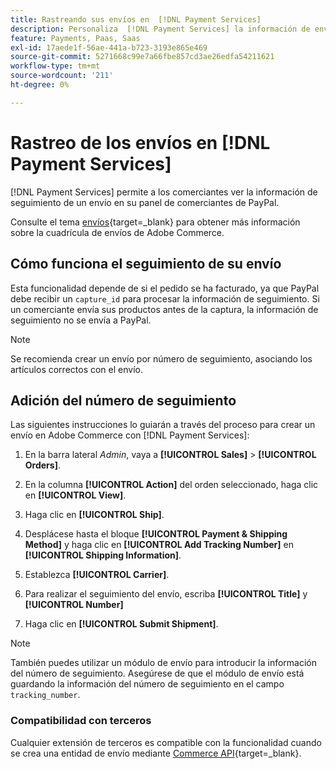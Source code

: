 ```yaml
---
title: Rastreando sus envíos en  [!DNL Payment Services]
description: Personaliza  [!DNL Payment Services] la información de envíos y seguimiento mostrada en el panel de control del comerciante de PayPal.
feature: Payments, Paas, Saas
exl-id: 17aede1f-56ae-441a-b723-3193e865e469
source-git-commit: 5271668c99e7a66fbe857cd3ae26edfa54211621
workflow-type: tm+mt
source-wordcount: '211'
ht-degree: 0%

---
```


# Rastreo de los envíos en [!DNL Payment Services]

[!DNL Payment Services] permite a los comerciantes ver la información de seguimiento de un envío en su panel de comerciantes de PayPal.

Consulte el tema [envíos](https://experienceleague.adobe.com/es/docs/commerce-admin/stores-sales/order-management/shipments){target=_blank} para obtener más información sobre la cuadrícula de envíos de Adobe Commerce.

## Cómo funciona el seguimiento de su envío

Esta funcionalidad depende de si el pedido se ha facturado, ya que PayPal debe recibir un `capture_id` para procesar la información de seguimiento. Si un comerciante envía sus productos antes de la captura, la información de seguimiento no se envía a PayPal.

>[!NOTE]
>
> Se recomienda crear un envío por número de seguimiento, asociando los artículos correctos con el envío.

## Adición del número de seguimiento

Las siguientes instrucciones lo guiarán a través del proceso para crear un envío en Adobe Commerce con [!DNL Payment Services]:

1. En la barra lateral _Admin_, vaya a **[!UICONTROL Sales]** > **[!UICONTROL Orders]**.

1. En la columna **[!UICONTROL Action]** del orden seleccionado, haga clic en **[!UICONTROL View]**.

1. Haga clic en **[!UICONTROL Ship]**.

1. Desplácese hasta el bloque **[!UICONTROL Payment & Shipping Method]** y haga clic en **[!UICONTROL Add Tracking Number]** en **[!UICONTROL Shipping Information]**.

1. Establezca **[!UICONTROL Carrier]**.

1. Para realizar el seguimiento del envío, escriba **[!UICONTROL Title]** y **[!UICONTROL Number]**

1. Haga clic en **[!UICONTROL Submit Shipment]**.

>[!NOTE]
>
> También puedes utilizar un módulo de envío para introducir la información del número de seguimiento. Asegúrese de que el módulo de envío está guardando la información del número de seguimiento en el campo `tracking_number`.

### Compatibilidad con terceros

Cualquier extensión de terceros es compatible con la funcionalidad cuando se crea una entidad de envío mediante [Commerce API](https://developer.adobe.com/commerce/webapi/rest/attributes/#ShipmentRepositoryInterface){target=_blank}.
